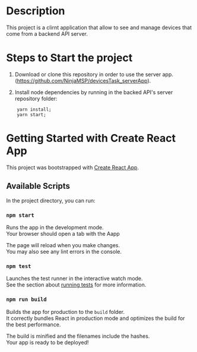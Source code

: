 
# Description
This project is a clirnt application that allow to see and manage devices that come from a backend API server.

# Steps to Start the project

1. Download or clone this repository in order to use the server app. (https://github.com/NinjaMSP/devicesTask_serverApp).

2. Install node dependencies by running in the backed API's server repository folder:
```
    yarn install;
    yarn start;
```

# Getting Started with Create React App

This project was bootstrapped with [Create React App](https://github.com/facebook/create-react-app).

## Available Scripts

In the project directory, you can run:

### `npm start`

Runs the app in the development mode.\
Your browser should open a tab with the Aapp

The page will reload when you make changes.\
You may also see any lint errors in the console.

### `npm test`

Launches the test runner in the interactive watch mode.\
See the section about [running tests](https://facebook.github.io/create-react-app/docs/running-tests) for more information.

### `npm run build`

Builds the app for production to the `build` folder.\
It correctly bundles React in production mode and optimizes the build for the best performance.

The build is minified and the filenames include the hashes.\
Your app is ready to be deployed!




